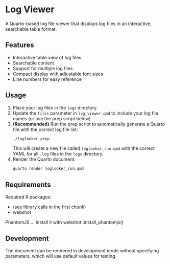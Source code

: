 # Log Viewer

A Quarto-based log file viewer that displays log files in an interactive, searchable table format.

## Features

- Interactive table view of log files
- Searchable content
- Support for multiple log files
- Compact display with adjustable font sizes
- Line numbers for easy reference

## Usage

1. Place your log files in the `logs` directory
2. Update the `files` parameter in `log_viewer.qmd` to include your log file names (or use the prep script below)
3. **(Recommended)** Run the prep script to automatically generate a Quarto file with the correct log file list:
   ```bash
   ./loglooker_prep
   ```
   This will create a new file called `loglooker_run.qmd` with the correct YAML for all `.log` files in the `logs` directory.
4. Render the Quarto document:
   ```bash
   quarto render loglooker_run.qmd
   ```

## Requirements

Required R packages:
- (see library calls in the first chunk)
- webshot

PhantomJS ... install it with webshot::install_phantomjs()


## Development

The document can be rendered in development mode without specifying parameters, which will use default values for testing. 